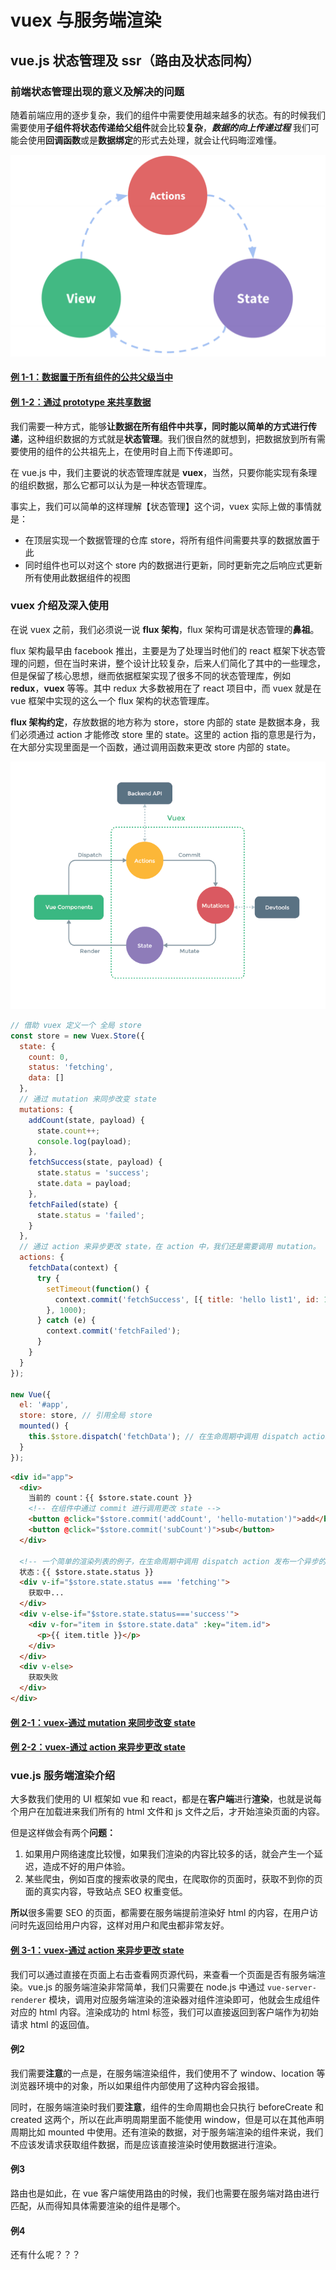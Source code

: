 # vuex 与服务端渲染

## vue.js 状态管理及 ssr（路由及状态同构）

### 前端状态管理出现的意义及解决的问题

随着前端应用的逐步复杂，我们的组件中需要使用越来越多的状态。有的时候我们需要使用**子组件将状态传递给父组件**就会比较**复杂**，***数据的向上传递过程*** 我们可能会使用**回调函数**或是**数据绑定**的形式去处理，就会让代码晦涩难懂。

![单向数据流示意](./img/单向数据流.png)

#### [例 1-1：数据置于所有组件的公共父级当中](./1-vue-basic/index.html)

#### [例 1-2：通过 prototype 来共享数据](./1-vue-basic/index2.html)

我们需要一种方式，能够**让数据在所有组件中共享，同时能以简单的方式进行传递**，这种组织数据的方式就是**状态管理**。我们很自然的就想到，把数据放到所有需要使用的组件的公共祖先上，在使用时自上而下传递即可。

在 vue.js 中，我们主要说的状态管理库就是 **vuex**，当然，只要你能实现有条理的组织数据，那么它都可以认为是一种状态管理库。

事实上，我们可以简单的这样理解【状态管理】这个词，vuex 实际上做的事情就是：

* 在顶层实现一个数据管理的仓库 store，将所有组件间需要共享的数据放置于此
* 同时组件也可以对这个 store 内的数据进行更新，同时更新完之后响应式更新所有使用此数据组件的视图

### vuex 介绍及深入使用

在说 vuex 之前，我们必须说一说 **flux 架构**，flux 架构可谓是状态管理的**鼻祖**。

flux 架构最早由 facebook 推出，主要是为了处理当时他们的 react 框架下状态管理的问题，但在当时来讲，整个设计比较复杂，后来人们简化了其中的一些理念，但是保留了核心思想，继而依据框架实现了很多不同的状态管理库，例如 **redux**，**vuex** 等等。其中 redux 大多数被用在了 react 项目中，而 vuex 就是在 vue 框架中实现的这么一个 flux 架构的状态管理库。

**flux 架构约定**，存放数据的地方称为 store，store 内部的 state 是数据本身，我们必须通过 action 才能修改 store 里的 state。这里的 action 指的意思是行为，在大部分实现里面是一个函数，通过调用函数来更改 store 内部的 state。

![vuex基本思想](./img/vuex基本思想.png)

```js
// 借助 vuex 定义一个 全局 store
const store = new Vuex.Store({
  state: {
    count: 0,
    status: 'fetching',
    data: []
  },
  // 通过 mutation 来同步改变 state
  mutations: {
    addCount(state, payload) {
      state.count++;  
      console.log(payload);
    },
    fetchSuccess(state, payload) {
      state.status = 'success';
      state.data = payload;
    },
    fetchFailed(state) {
      state.status = 'failed';
    }
  },
  // 通过 action 来异步更改 state，在 action 中，我们还是需要调用 mutation。
  actions: {  
    fetchData(context) {
      try {
        setTimeout(function() {
          context.commit('fetchSuccess', [{ title: 'hello list1', id: 1 }, { title: 'hello list2', id: 2 }]);
        }, 1000);
      } catch (e) {
        context.commit('fetchFailed');
      }
    }
  }
});

new Vue({
  el: '#app',
  store: store, // 引用全局 store
  mounted() {
    this.$store.dispatch('fetchData'); // 在生命周期中调用 dispatch action 发布一个异步的 action
  }
});
```

```html
<div id="app">
  <div>
    当前的 count：{{ $store.state.count }}
    <!-- 在组件中通过 commit 进行调用更改 state -->
    <button @click="$store.commit('addCount', 'hello-mutation')">add</button>
    <button @click="$store.commit('subCount')">sub</button>
  </div>
  
  <!-- 一个简单的渲染列表的例子，在生命周期中调用 dispatch action 发布一个异步的 action -->
  状态：{{ $store.state.status }}
  <div v-if="$store.state.status === 'fetching'">
    获取中...
  </div>
  <div v-else-if="$store.state.status==='success'">
    <div v-for="item in $store.state.data" :key="item.id">
      <p>{{ item.title }}</p>
    </div>
  </div>
  <div v-else>
    获取失败
  </div>
</div>
```

#### [例 2-1：vuex-通过 mutation 来同步改变 state](./2-vuex/index.html)

#### [例 2-2：vuex-通过 action 来异步更改 state](./2-vuex/index2.html)

### vue.js 服务端渲染介绍

大多数我们使用的 UI 框架如 vue 和 react，都是在**客户端**进行**渲染**，也就是说每个用户在加载进来我们所有的 html 文件和 js 文件之后，才开始渲染页面的内容。

但是这样做会有两个**问题：**

1. 如果用户网络速度比较慢，如果我们渲染的内容比较多的话，就会产生一个延迟，造成不好的用户体验。
2. 某些爬虫，例如百度的搜索收录的爬虫，在爬取你的页面时，获取不到你的页面的真实内容，导致站点 SEO 权重变低。

**所以**很多需要 SEO 的页面，都需要在服务端提前渲染好 html 的内容，在用户访问时先返回给用户内容，这样对用户和爬虫都非常友好。

#### [例 3-1：vuex-通过 action 来异步更改 state](./2-vuex/index2.html)

我们可以通过直接在页面上右击查看网页源代码，来查看一个页面是否有服务端渲染。vue.js 的服务端渲染非常简单，我们只需要在 node.js 中通过 `vue-server-renderer` 模块，调用对应服务端渲染的渲染器对组件渲染即可，他就会生成组件对应的 html 内容。渲染成功的 html 标签，我们可以直接返回到客户端作为初始请求 html 的返回值。

#### 例2

我们需要**注意**的一点是，在服务端渲染组件，我们使用不了 window、location 等浏览器环境中的对象，所以如果组件内部使用了这种内容会报错。

同时，在服务端渲染时我们要**注意**，组件的生命周期也会只执行 beforeCreate 和 created 这两个，所以在此声明周期里面不能使用 window，但是可以在其他声明周期比如 mounted 中使用。还有渲染的数据，对于服务端渲染的组件来说，我们不应该发请求获取组件数据，而是应该直接渲染时使用数据进行渲染。

#### 例3

路由也是如此，在 vue 客户端使用路由的时候，我们也需要在服务端对路由进行匹配，从而得知具体需要渲染的组件是哪个。

#### 例4

还有什么呢？？？
